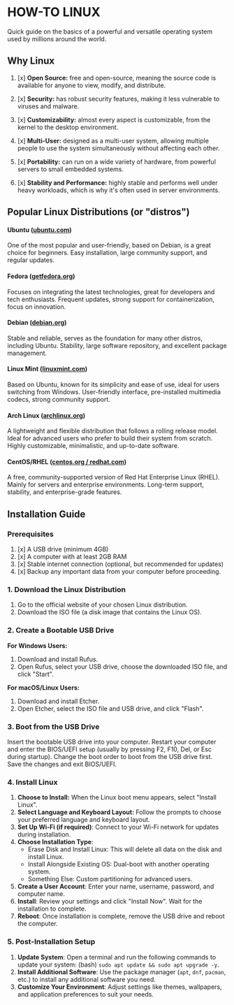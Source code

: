 # HOW-TO LINUX

Quick guide on the basics of a powerful and versatile operating system used by millions around the world.

## Why Linux
1. [x] **Open Source:** free and open-source, meaning the source code is available for anyone to view, modify, and distribute.


2. [x] **Security:** has robust security features, making it less vulnerable to viruses and malware.


3. [x] **Customizability:** almost every aspect is customizable, from the kernel to the desktop environment.


4. [x] **Multi-User:** designed as a multi-user system, allowing multiple people to use the system  simultaneously 
   without affecting each other.


5. [x] **Portability:** can run on a wide variety of hardware, from powerful servers to small embedded systems.


6. [x] **Stability and Performance:** highly stable and performs well under heavy workloads, which is why it's often 
   used in server environments.

## Popular Linux Distributions (or "distros")

#### **Ubuntu ([ubuntu.com]())**
One of the most popular and user-friendly, based on Debian, is a great choice for beginners.
Easy installation, large community support, and regular updates.

#### **Fedora ([getfedora.org]())**
Focuses on integrating the latest technologies, great for developers and tech 
enthusiasts. Frequent updates, strong support for containerization, focus on innovation.

#### **Debian ([debian.org]())**
Stable and reliable, serves as the foundation for many other distros, including Ubuntu.
Stability, large software repository, and excellent package management.

#### **Linux Mint ([linuxmint.com]())**
Based on Ubuntu, known for its simplicity and ease of use, ideal for users switching from Windows.
User-friendly interface, pre-installed multimedia codecs, strong community support.

#### **Arch Linux ([archlinux.org]())**
A lightweight and flexible distribution that follows a rolling release model. Ideal for advanced users who prefer to 
build their system from scratch. Highly customizable, minimalistic, and up-to-date software.
 
#### **CentOS/RHEL ([centos.org / redhat.com]())**
A free, community-supported version of Red Hat Enterprise Linux (RHEL). Mainly for servers and enterprise  environments.
Long-term support, stability, and enterprise-grade features.

## Installation Guide
### Prerequisites
1. [x] A USB drive (minimum 4GB)
2. [x] A computer with at least 2GB RAM
3. [x] Stable internet connection (optional, but recommended for updates)
4. [x] Backup any important data from your computer before proceeding.
### 1. Download the Linux Distribution
   1. Go to the official website of your chosen Linux distribution. 
   2. Download the ISO file (a disk image that contains the Linux OS).
### 2. Create a Bootable USB Drive
**For Windows Users:**
1. Download and install Rufus.
2. Open Rufus, select your USB drive, choose the downloaded ISO file, and click "Start".

**For macOS/Linux Users:**
1.   Download and install Etcher.
2.   Open Etcher, select the ISO file and USB drive, and click "Flash".
### 3. Boot from the USB Drive

Insert the bootable USB drive into your computer. 
Restart your computer and enter the BIOS/UEFI setup (usually by pressing F2, F10, Del, or Esc during startup). 
Change the boot order to boot from the USB drive first. 
Save the changes and exit BIOS/UEFI.

### 4. Install Linux
1. **Choose to Install:** When the Linux boot menu appears, select "Install Linux". 
2. **Select Language and Keyboard Layout:** Follow the prompts to choose your preferred language and keyboard layout. 
3. **Set Up Wi-Fi (if required)**: Connect to your Wi-Fi network for updates during installation.
4. **Choose Installation Type**:
   - Erase Disk and Install Linux: This will delete all data on the disk and install Linux.
   - Install Alongside Existing OS: Dual-boot with another operating system.
   - Something Else: Custom partitioning for advanced users.
5. **Create a User Account**: Enter your name, username, password, and computer name.
6. **Install**: Review your settings and click "Install Now". Wait for the installation to complete.
7. **Reboot**: Once installation is complete, remove the USB drive and reboot the computer.

### 5. Post-Installation Setup
1. **Update System**: Open a terminal and run the following commands to update your system:
(bash) `sudo apt update && sudo apt upgrade -y`.
2. **Install Additional Software**: Use the package manager (`apt`, `dnf`, `pacman`, etc.) to install any additional 
   software you need.
3. **Customize Your Environment**: Adjust settings like themes, wallpapers, and application preferences to suit your 
   needs.